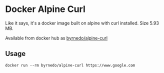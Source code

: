 # Docker Alpine Curl

Like it says, it's a docker image built on alpine with curl installed. Size 5.93 MB.

Available from docker hub as [byrnedo/alpine-curl](https://hub.docker.com/r/byrnedo/alpine-curl/)

## Usage

    docker run --rm byrnedo/alpine-curl https://www.google.com
